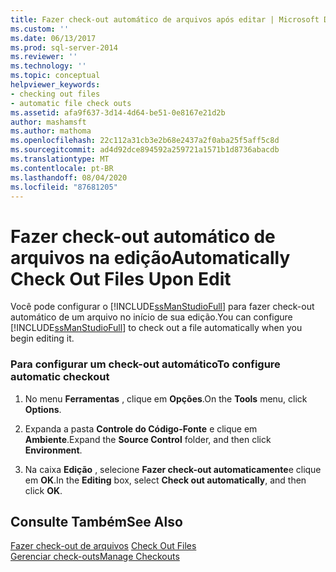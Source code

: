 ```yaml
---
title: Fazer check-out automático de arquivos após editar | Microsoft Docs
ms.custom: ''
ms.date: 06/13/2017
ms.prod: sql-server-2014
ms.reviewer: ''
ms.technology: ''
ms.topic: conceptual
helpviewer_keywords:
- checking out files
- automatic file check outs
ms.assetid: afa9f637-3d14-4d64-be51-0e8167e21d2b
author: mashamsft
ms.author: mathoma
ms.openlocfilehash: 22c112a31cb3e2b68e2437a2f0aba25f5aff5c8d
ms.sourcegitcommit: ad4d92dce894592a259721a1571b1d8736abacdb
ms.translationtype: MT
ms.contentlocale: pt-BR
ms.lasthandoff: 08/04/2020
ms.locfileid: "87681205"
---
```

# <a name="automatically-check-out-files-upon-edit"></a><span data-ttu-id="b8c12-102">Fazer check-out automático de arquivos na edição</span><span class="sxs-lookup"><span data-stu-id="b8c12-102">Automatically Check Out Files Upon Edit</span></span>
  <span data-ttu-id="b8c12-103">Você pode configurar o [!INCLUDE[ssManStudioFull](../includes/ssmanstudiofull-md.md)] para fazer check-out automático de um arquivo no início de sua edição.</span><span class="sxs-lookup"><span data-stu-id="b8c12-103">You can configure [!INCLUDE[ssManStudioFull](../includes/ssmanstudiofull-md.md)] to check out a file automatically when you begin editing it.</span></span>  
  
### <a name="to-configure-automatic-checkout"></a><span data-ttu-id="b8c12-104">Para configurar um check-out automático</span><span class="sxs-lookup"><span data-stu-id="b8c12-104">To configure automatic checkout</span></span>  
  
1.  <span data-ttu-id="b8c12-105">No menu **Ferramentas** , clique em **Opções**.</span><span class="sxs-lookup"><span data-stu-id="b8c12-105">On the **Tools** menu, click **Options**.</span></span>  
  
2.  <span data-ttu-id="b8c12-106">Expanda a pasta **Controle do Código-Fonte** e clique em **Ambiente**.</span><span class="sxs-lookup"><span data-stu-id="b8c12-106">Expand the **Source Control** folder, and then click **Environment**.</span></span>  
  
3.  <span data-ttu-id="b8c12-107">Na caixa **Edição** , selecione **Fazer check-out automaticamente**e clique em **OK**.</span><span class="sxs-lookup"><span data-stu-id="b8c12-107">In the **Editing** box, select **Check out automatically**, and then click **OK**.</span></span>  
  
## <a name="see-also"></a><span data-ttu-id="b8c12-108">Consulte Também</span><span class="sxs-lookup"><span data-stu-id="b8c12-108">See Also</span></span>  
 <span data-ttu-id="b8c12-109">[Fazer check-out de arquivos](../../2014/database-engine/check-out-files.md) </span><span class="sxs-lookup"><span data-stu-id="b8c12-109">[Check Out Files](../../2014/database-engine/check-out-files.md) </span></span>  
 [<span data-ttu-id="b8c12-110">Gerenciar check-outs</span><span class="sxs-lookup"><span data-stu-id="b8c12-110">Manage Checkouts</span></span>](../../2014/database-engine/manage-checkouts.md)  
  
  
